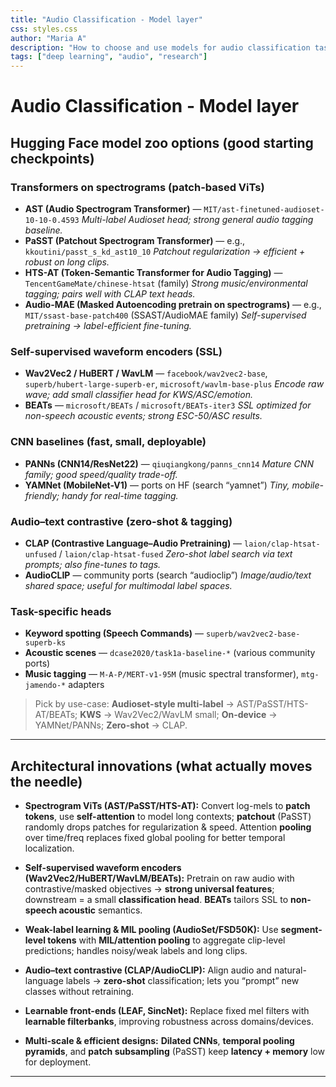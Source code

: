 ```yaml
---
title: "Audio Classification - Model layer"    
css: styles.css
author: "Maria A"
description: "How to choose and use models for audio classification tasks."
tags: ["deep learning", "audio", "research"]
---
```

# Audio Classification - Model layer

## Hugging Face model zoo options (good starting checkpoints)

### Transformers on spectrograms (patch-based ViTs)

* **AST (Audio Spectrogram Transformer)** — `MIT/ast-finetuned-audioset-10-10-0.4593`
  *Multi-label Audioset head; strong general audio tagging baseline.*
* **PaSST (Patchout Spectrogram Transformer)** — e.g., `kkoutini/passt_s_kd_ast10_10`
  *Patchout regularization → efficient + robust on long clips.*
* **HTS-AT (Token-Semantic Transformer for Audio Tagging)** — `TencentGameMate/chinese-htsat` (family)
  *Strong music/environmental tagging; pairs well with CLAP text heads.*
* **Audio-MAE (Masked Autoencoding pretrain on spectrograms)** — e.g., `MIT/ssast-base-patch400` (SSAST/AudioMAE family)
  *Self-supervised pretraining → label-efficient fine-tuning.*

### Self-supervised waveform encoders (SSL)

* **Wav2Vec2 / HuBERT / WavLM** — `facebook/wav2vec2-base`, `superb/hubert-large-superb-er`, `microsoft/wavlm-base-plus`
  *Encode raw wave; add small classifier head for KWS/ASC/emotion.*
* **BEATs** — `microsoft/BEATs` / `microsoft/BEATs-iter3`
  *SSL optimized for non-speech acoustic events; strong ESC-50/ASC results.*

### CNN baselines (fast, small, deployable)

* **PANNs (CNN14/ResNet22)** — `qiuqiangkong/panns_cnn14`
  *Mature CNN family; good speed/quality trade-off.*
* **YAMNet (MobileNet-V1)** — ports on HF (search “yamnet”)
  *Tiny, mobile-friendly; handy for real-time tagging.*

### Audio–text contrastive (zero-shot & tagging)

* **CLAP (Contrastive Language–Audio Pretraining)** — `laion/clap-htsat-unfused` / `laion/clap-htsat-fused`
  *Zero-shot label search via text prompts; also fine-tunes to tags.*
* **AudioCLIP** — community ports (search “audioclip”)
  *Image/audio/text shared space; useful for multimodal label spaces.*

### Task-specific heads

* **Keyword spotting (Speech Commands)** — `superb/wav2vec2-base-superb-ks`
* **Acoustic scenes** — `dcase2020/task1a-baseline-*` (various community ports)
* **Music tagging** — `M-A-P/MERT-v1-95M` (music spectral transformer), `mtg-jamendo-*` adapters

> Pick by use-case: **Audioset-style multi-label** → AST/PaSST/HTS-AT/BEATs; **KWS** → Wav2Vec2/WavLM small; **On-device** → YAMNet/PANNs; **Zero-shot** → CLAP.

---

## Architectural innovations (what actually moves the needle)

* **Spectrogram ViTs (AST/PaSST/HTS-AT):**
  Convert log-mels to **patch tokens**, use **self-attention** to model long contexts; **patchout** (PaSST) randomly drops patches for regularization & speed. Attention **pooling** over time/freq replaces fixed global pooling for better temporal localization.

* **Self-supervised waveform encoders (Wav2Vec2/HuBERT/WavLM/BEATs):**
  Pretrain on raw audio with contrastive/masked objectives → **strong universal features**; downstream = a small **classification head**. **BEATs** tailors SSL to **non-speech acoustic** semantics.

* **Weak-label learning & MIL pooling (AudioSet/FSD50K):**
  Use **segment-level tokens** with **MIL/attention pooling** to aggregate clip-level predictions; handles noisy/weak labels and long clips.

* **Audio–text contrastive (CLAP/AudioCLIP):**
  Align audio and natural-language labels → **zero-shot** classification; lets you “prompt” new classes without retraining.

* **Learnable front-ends (LEAF, SincNet):**
  Replace fixed mel filters with **learnable filterbanks**, improving robustness across domains/devices.

* **Multi-scale & efficient designs:**
  **Dilated CNNs**, **temporal pooling pyramids**, and **patch subsampling** (PaSST) keep **latency + memory** low for deployment.

---


